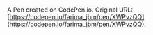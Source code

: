 # 

A Pen created on CodePen.io. Original URL: [https://codepen.io/farima_jbm/pen/XWPvzQQ](https://codepen.io/farima_jbm/pen/XWPvzQQ).

